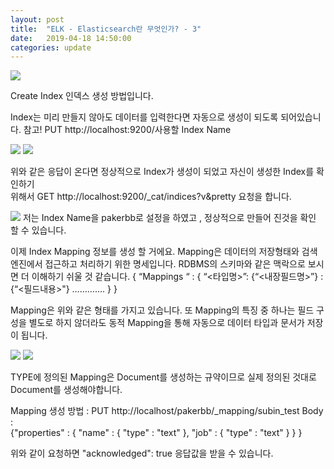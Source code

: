 ```yaml
---
layout: post
title:  "ELK - Elasticsearch란 무엇인가? - 3"
date:   2019-04-18 14:50:00
categories: update
---
```

<img src="{{ site.baseurl }}/images/elastic.jpg">

Create Index 인덱스 생성 방법입니다.

Index는 미리 만들지 않아도 데이터를 입력한다면 자동으로 생성이 되도록 되어있습니다. 참고!
PUT http://localhost:9200/사용할 Index Name

<img src="{{ site.baseurl }}/images/1.png">

<img src="{{ site.baseurl }}/images/2.png">

위와 같은 응답이 온다면 정상적으로 Index가 생성이 되었고 자신이 생성한 Index를 확인하기 <br/>
위해서 GET http://localhost:9200/_cat/indices?v&pretty 요청을 합니다. 

<img src="{{ site.baseurl }}/images/3.png">
저는 Index Name을 pakerbb로 설정을 하였고 , 정상적으로 만들어 진것을 확인 할 수 있습니다.

이제 Index Mapping 정보를 생성 할 거에요.  Mapping은 데이터의 저장형태와 검색엔진에서 접근하고 처리하기 위한 명세입니다.
RDBMS의 스키마와 같은 맥락으로 보시면 더 이해하기 쉬울 것 같습니다.
  { “Mappings “ :
         { “<타입명>”:
                {“<내장필드명>”} :
                         {“<필드내용>"}
                 ………….
         }
  }

Mapping은 위와 같은 형태를 가지고 있습니다. 또 Mapping의 특징 중 하나는 필드 구성을 별도로 하지 않더라도 동적 Mapping을 통해 자동으로 데이터 타입과 문서가 저장이 됩니다.

<img src="{{ site.baseurl }}/images/4.png">

<img src="{{ site.baseurl }}/images/5.png">

TYPE에 정의된 Mapping은 Document를 생성하는 규약이므로 실제 정의된 것대로 Document를 생성해야합니다.

Mapping 생성 방법 : PUT http://localhost/pakerbb/_mapping/subin_test
Body :      
{"properties" : {
    "name" : {
      "type" : "text"
    },
      "job" : {
        "type" : "text"
      }
    }
  }

  위와 같이 요청하면 "acknowledged": true 응답값을 받을 수 있습니다. 




